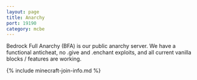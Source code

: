 ```yaml
---
layout: page
title: Anarchy
port: 19190
category: mcbe
---
```


Bedrock Full Anarchy (BFA) is our public anarchy server. We have a functional anticheat, no .give and .enchant exploits, and all current vanilla blocks / features are working.

{% include minecraft-join-info.md %}

